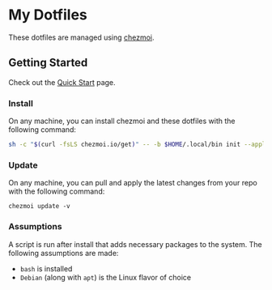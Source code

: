# My Dotfiles

These dotfiles are managed using [chezmoi](https://www.chezmoi.io/).

## Getting Started

Check out the [Quick Start](https://www.chezmoi.io/quick-start/) page.

### Install

On any machine, you can install chezmoi and these dotfiles with the following command:

```bash
sh -c "$(curl -fsLS chezmoi.io/get)" -- -b $HOME/.local/bin init --apply pcbowers
```

### Update

On any machine, you can pull and apply the latest changes from your repo with the following command:

```
chezmoi update -v

```

### Assumptions

A script is run after install that adds necessary packages to the system. The following assumptions are made:

- `bash` is installed
- `Debian` (along with `apt`) is the Linux flavor of choice
